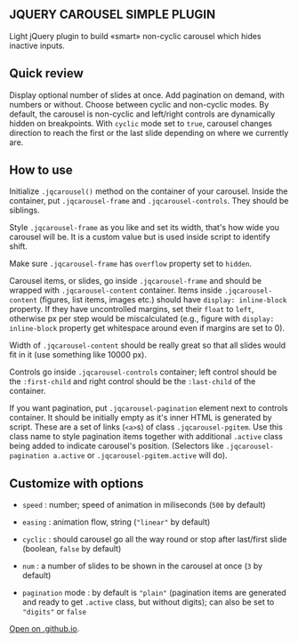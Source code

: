 
## JQUERY CAROUSEL SIMPLE PLUGIN
Light jQuery plugin to build «smart» non-cyclic carousel which hides inactive inputs.  

## Quick review

Display optional number of slides at once. Add pagination on demand, with numbers or without. Choose between cyclic and non-cyclic modes. By default, the carousel is non-cyclic and left/right controls are dynamically hidden on breakpoints. With `cyclic` mode set to `true`, carousel changes direction to reach the first or the last slide depending on where we currently are.

## How to use

Initialize `.jqcarousel()` method on the container of your carousel. Inside the container, put `.jqcarousel-frame` and `.jqcarousel-controls`. They should be siblings.

Style `.jqcarousel-frame` as you like and set its width, that's how wide you carousel will be. It is a custom value but is used inside script to identify shift.

Make sure `.jqcarousel-frame` has `overflow` property set to `hidden`.

Carousel items, or slides, go inside `.jqcarousel-frame` and should be wrapped with `.jqcarousel-content` container. Items inside `.jqcarousel-content` (figures, list items, images etc.) should have `display: inline-block` property. If they have uncontrolled margins, set their `float` to `left`, otherwise px per step would be miscalculated (e.g., figure with `display: inline-block` property get whitespace around even if margins are set to 0).

Width of `.jqcarousel-content` should be really great so that all slides would fit in it (use something like 10000 px).

Controls go inside `.jqcarousel-controls` container; left control should be the `:first-child` and right control should be the `:last-child` of the container.

If you want pagination, put `.jqcarousel-pagination` element next to controls container. It should be initially empty as it's inner HTML is generated by script. These are a set of links (`<a>`s) of class `.jqcarousel-pgitem`. Use this class name to style pagination items together with additional `.active` class being added to indicate carousel's position. (Selectors like `.jqcarousel-pagination a.active` or `.jqcarousel-pgitem.active` will do).

## Customize with options

- `speed` : number; speed of animation in miliseconds (`500` by default)

- `easing` : animation flow, string (`"linear"` by default)

- `cyclic` : should carousel go all the way round or stop after last/first slide (boolean, `false` by default)

- `num` : a number of slides to be shown in the carousel at once (`3` by default)

- `pagination` mode : by default is `"plain"` (pagination items are generated and ready to get `.active` class, but without digits); can also be set to `"digits"` or `false`

[Open on .github.io](https://nata25.github.io/JS_11-12_carousel/).
